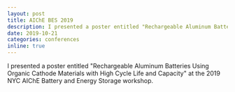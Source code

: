 ```yaml
---
layout: post
title: AIChE BES 2019
description: I presented a poster entitled "Rechargeable Aluminum Batteries Using Organic Cathode Materials with High Cycle Life and Capacity" at the 2019 NYC AIChE Battery and Energy Storage workshop.
date: 2019-10-21
categories: conferences
inline: true
---
```


I presented a poster entitled "Rechargeable Aluminum Batteries Using Organic Cathode Materials with High Cycle Life and Capacity" at the 2019 NYC AIChE Battery and Energy Storage workshop.
